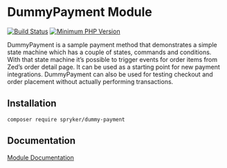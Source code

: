 # DummyPayment Module
[![Build Status](https://travis-ci.org/spryker/dummy-payment.svg)](https://travis-ci.org/spryker/dummy-payment)
[![Minimum PHP Version](https://img.shields.io/badge/php-%3E%3D%207.2-8892BF.svg)](https://php.net/)

DummyPayment is a sample payment method that demonstrates a simple state machine which has a couple of states, commands and conditions. With that state machine it’s possible to trigger events for order items from Zed’s order detail page. It can be used as a starting point for new payment integrations. DummyPayment can also be used for testing checkout and order placement without actually performing transactions.

## Installation

```
composer require spryker/dummy-payment
```

## Documentation

[Module Documentation](https://academy.spryker.com/developing_with_spryker/module_guide/checkout_process/dummy_payment.html)

